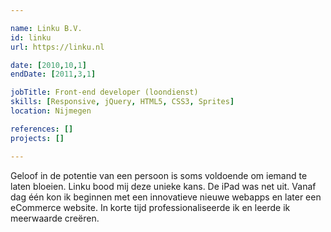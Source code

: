 ```yaml
---

name: Linku B.V.
id: linku
url: https://linku.nl

date: [2010,10,1]
endDate: [2011,3,1]

jobTitle: Front-end developer (loondienst)
skills: [Responsive, jQuery, HTML5, CSS3, Sprites]
location: Nijmegen

references: []
projects: []

---
```


Geloof in de potentie van een persoon is soms voldoende om iemand te laten bloeien. Linku bood mij deze unieke kans. De iPad was net uit. Vanaf dag één kon ik beginnen met een innovatieve nieuwe webapps en later een eCommerce website. In korte tijd professionaliseerde ik en leerde ik meerwaarde creëren.
